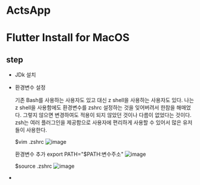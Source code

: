 
# ActsApp

# Flutter Install for MacOS

## step

* JDk 설치
* 환경변수 설정
  
  기존 Bash를 사용하는 사용자도 있고 대신 z shell을 사용하는 사용자도 있다. 나는 z shell을 사용함에도 환경변수를 zshrc 설정하는 것을 잊어버려서 한참을 해매었다. 그렇지 않으면 변경하여도 적용이 되지 않았던 것이나 다름이 없었다는 것이다.
  zsh는 여러 플러그인을 제공함으로 사용자에 편리하게 사용할 수 있어서 많은 유저들이 사용한다.
  
  $vim .zshrc
  ![image](https://user-images.githubusercontent.com/49769190/152782138-a31fca9e-95ce-48d6-8553-483028070b95.png)
  
  환경변수 추가
  export PATH="$PATH:변수주소"
  ![image](https://user-images.githubusercontent.com/49769190/152783011-bcdb9f74-e31d-47c8-8b69-bce58647dc07.png)
  
  $source .zshrc
  ![image](https://user-images.githubusercontent.com/49769190/152782933-11d8f87f-0cd3-4302-8641-7849e9dbc571.png)

  
* 
